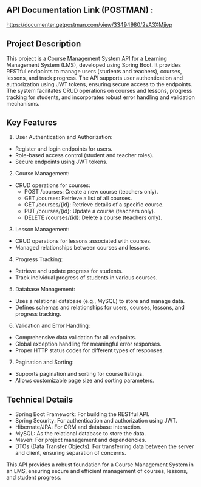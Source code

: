 

## API Documentation Link (POSTMAN) : 
https://documenter.getpostman.com/view/33494980/2sA3XMjiyp

## Project Description
This project is a Course Management System API for a Learning Management System (LMS), developed using Spring Boot. It provides RESTful endpoints to manage users (students and teachers), courses, lessons, and track progress. The API supports user authentication and authorization using JWT tokens, ensuring secure access to the endpoints. The system facilitates CRUD operations on courses and lessons, progress tracking for students, and incorporates robust error handling and validation mechanisms.

## Key Features
1. User Authentication and Authorization:

 - Register and login endpoints for users.
 - Role-based access control (student and teacher roles).
 - Secure endpoints using JWT tokens.
   
2. Course Management:

 - CRUD operations for courses:
    - POST /courses: Create a new course (teachers only).
    - GET /courses: Retrieve a list of all courses.
    - GET /courses/{id}: Retrieve details of a specific course.
    - PUT /courses/{id}: Update a course (teachers only).
    - DELETE /courses/{id}: Delete a course (teachers only).

3. Lesson Management:

  - CRUD operations for lessons associated with courses.
  - Managed relationships between courses and lessons.
    
4. Progress Tracking:

  - Retrieve and update progress for students.
  - Track individual progress of students in various courses.

5. Database Management:

  - Uses a relational database (e.g., MySQL) to store and manage data.
  - Defines schemas and relationships for users, courses, lessons, and progress tracking.

6. Validation and Error Handling:

  - Comprehensive data validation for all endpoints.
  - Global exception handling for meaningful error responses.
  - Proper HTTP status codes for different types of responses.

7. Pagination and Sorting:

  - Supports pagination and sorting for course listings.
  - Allows customizable page size and sorting parameters.

## Technical Details
  - Spring Boot Framework: For building the RESTful API.
  - Spring Security: For authentication and authorization using JWT.
  - Hibernate/JPA: For ORM and database interaction.
  - MySQL: As the relational database to store the data.
  - Maven: For project management and dependencies.
  - DTOs (Data Transfer Objects): For transferring data between the server and client, ensuring separation of concerns.

This API provides a robust foundation for a Course Management System in an LMS, ensuring secure and efficient management of courses, lessons, and student progress.


